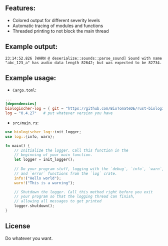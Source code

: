 ## Features:
- Colored output for different severity levels
- Automatic tracing of modules and functions
- Threaded printing to not block the main thread

## Example output:
`23:14:52.826 [WARN @ deserialize::sounds::parse_sound] Sound with name "abc_123_a" has audio data length 82642; but was expected to be 82734.`

## Example usage:
- `Cargo.toml`:
```toml
...
[dependencies]
biologischer-log = { git = "https://github.com/BioTomateDE/rust-biologischer-log.git" }
log = "0.4.27"   # put whatever version you have
```

- `src/main.rs`:
```rust
use biologischer_log::init_logger;
use log::{info, warn};

fn main() {
    // Initialize the logger. Call this function in the
    // beginning of your main function.
    let logger = init_logger();
   
    // Do your program stuff, logging with the `debug`, `info`, `warn`,
    // and `error` functions from the `log` crate.
    info!("Hello world");
    warn!("This is a warning");

    // Shutdown the logger. Call this method right before you exit
    // your program so that the logging thread can finish,
    // allowing all messages to get printed
    logger.shutdown();
}
```

## License
Do whatever you want.
